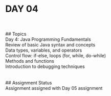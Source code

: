 # DAY 04 <br />
<br />
<br />
## Topics <br />
Day 4: Java Programming Fundamentals<br />
Review of basic Java syntax and concepts<br />
Data types, variables, and operators<br />
Control flow: if-else, loops (for, while, do-while)<br />
Methods and functions<br />
Introduction to debugging techniques<br />
<br />
<br />
## Assignment Status<br />
Assignment assigned with Day 05 assignment<br />
<br />
<br />
